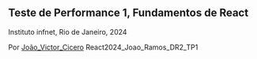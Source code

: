 ## Teste de Performance 1, Fundamentos de React

Instituto infnet, Rio de Janeiro, 2024

Por [João_Victor_Cicero](https://github.com/jvcmtr)
React2024_Joao_Ramos_DR2_TP1

